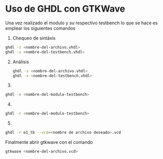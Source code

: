 # Uso de GHDL con GTKWave



Una vez realizado el modulo y su respectivo testbench lo que se hace es emplear los siguientes comandos



1. Chequeo de sintáxis

```bash
ghdl -s <nombre-del-archivo.vhdl>
ghdl -s <nombre-del-testbench.vhdl>
```



2. Análisis
   
   ```bash
   ghdl -s <nombre-del-archivo.vhdl>
   ghdl -s <nombre-del-testbench.vhdl>
   ```

3.

```bash
ghdl -e <nombre-del-modulo-testbench>
```

4. 

```bash
ghdl -r <nombre-del-modulo-testbench>
```

5. 

```bash
ghdl -r e1_tb --vcd=<nombre de archivo deseado>.vcd
```

Finalmente abrir gtkwave con el comando

```bash
gtkwave <nombre-del-archivo.vcd>
```


